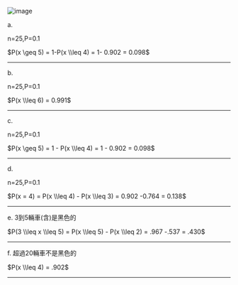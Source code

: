 
![image](https://github.com/user-attachments/assets/d8be2356-e3e7-4686-8c8e-cab5ddd522e7)



a. 

n=25,P=0.1

$P(x \geq 5) = 1-P(x \\leq 4) = 1- 0.902 = 0.098$
- - -
b. 

n=25,P=0.1

$P(x \\leq 6) = 0.991$
- - - 
c. 

n=25,P=0.1

$P(x \geq 5) = 1 - P(x \\leq 4) = 1 - 0.902 = 0.098$
- - - 

d. 

n=25,P=0.1

$P(x = 4) = P(x \\leq 4) - P(x \\leq 3) = 0.902 -0.764 = 0.138$
- - -

e. 3到5輛車(含)是黑色的

$P(3 \\leq x \\leq 5) = P(x \\leq 5) - P(x \\leq 2) = .967 -.537 = .430$
- - -

f. 超過20輛車不是黑色的

$P(x \\leq 4) = .902$
- - -

